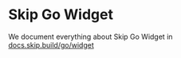 # Skip Go Widget

We document everything about Skip Go Widget in [docs.skip.build/go/widget](https://docs.skip.build/go/widget)
